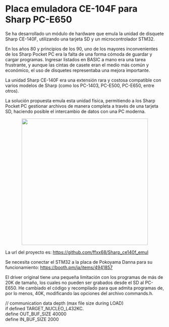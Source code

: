 # Placa emuladora CE-104F para Sharp PC-E650


Se ha desarrollado un módulo de hardware que emula la unidad de disquete Sharp CE-140F, utilizando una tarjeta SD y un microcontrolador STM32.

En los años 80 y principios de los 90, uno de los mayores inconvenientes de los Sharp Pocket PC era la falta de una forma cómoda de guardar y cargar programas. Ingresar listados en BASIC a mano era una tarea frustrante, y aunque las cintas de casete eran el medio más común y económico, el uso de disquetes representaba una mejora importante.

La unidad Sharp CE-140F era una extensión rara y costosa compatible con varios modelos de Sharp (como los PC-1403, PC-E500, PC-E650, entre otros).

La solución propuesta emula esta unidad física, permitiendo a los Sharp Pocket PC gestionar archivos de manera completa a través de una tarjeta SD, haciendo posible el intercambio de datos con una PC moderna.


<p align="center">
<img src="https://github.com/user-attachments/assets/f8fdfb40-48c0-4324-acc9-169b6ee33f65" width="400">
</p>
<p align="center">


La url del proyecto es:
https://github.com/ffxx68/Sharp_ce140f_emul

Se necesita conectar el STM32 a la placa de Pokoyama Danna para su funcionamiento:
https://booth.pm/ja/items/4941857

El driver original tiene una pequeña limitación con los programas de más de 20K de tamaño, los cuales no pueden ser grabados desde el SD al PC-E650. He cambiado el código y recompilado para que admita programas de, por lo menos, 40K, modificando las opciones del archivo commands.h.

// communication data depth (max file size during LOAD)   
if defined TARGET_NUCLEO_L432KC.    
define OUT_BUF_SIZE 40000    
define IN_BUF_SIZE 2000

